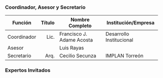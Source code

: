 
### Coordinador, Asesor y Secretario

Función     | Título | Nombre Completo           | Institución/Empresa
------------|-------:|---------------------------|--------------------------
Coordinador | Lic.   | Francisco J. Adame Acosta | Desarrollo Institucional
Asesor      |        | Luis Rayas                |
Secretario  | Arq.   | Cecilio Secunza           | IMPLAN Torreón

### Expertos Invitados
